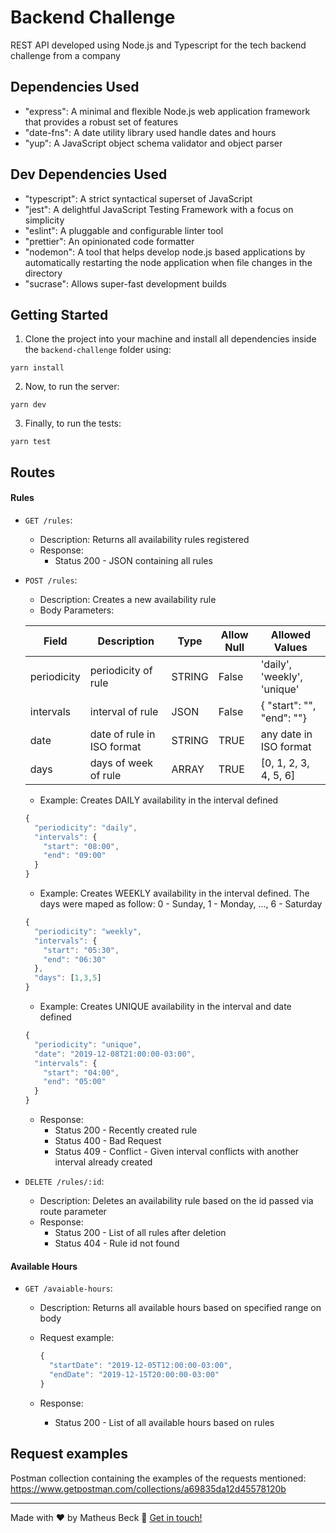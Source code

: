 # Backend Challenge

REST API developed using Node.js and Typescript for the tech backend challenge from a company

## Dependencies Used

- "express": A minimal and flexible Node.js web application framework that provides a robust set of features
- "date-fns": A date utility library used handle dates and hours
- "yup": A JavaScript object schema validator and object parser

## Dev Dependencies Used

- "typescript": A strict syntactical superset of JavaScript
- "jest": A delightful JavaScript Testing Framework with a focus on simplicity
- "eslint": A pluggable and configurable linter tool
- "prettier": An opinionated code formatter
- "nodemon": A tool that helps develop node.js based applications by automatically restarting the node application when file changes in the directory
- "sucrase": Allows super-fast development builds

## Getting Started

1. Clone the project into your machine and install all dependencies inside the `backend-challenge` folder using:

```console
yarn install
```

2. Now, to run the server:

```console
yarn dev
```

3. Finally, to run the tests:

```console
yarn test
```

## Routes

#### Rules

- `GET /rules`:
  - Description: Returns all availability rules registered
  - Response:
    - Status 200 - JSON containing all rules
- `POST /rules`:

  - Description: Creates a new availability rule
  - Body Parameters:

  | Field       | Description                | Type   | Allow Null | Allowed Values              |
  | ----------- | -------------------------- | ------ | ---------- | --------------------------- |
  | periodicity | periodicity of rule        | STRING | False      | 'daily', 'weekly', 'unique' |
  | intervals   | interval of rule           | JSON   | False      | { "start": "", "end": ""}   |
  | date        | date of rule in ISO format | STRING | TRUE       | any date in ISO format      |
  | days        | days of week of rule       | ARRAY  | TRUE       | [0, 1, 2, 3, 4, 5, 6]       |

  - Example: Creates DAILY availability in the interval defined

  ```javascript
  {
    "periodicity": "daily",
    "intervals": {
      "start": "08:00",
      "end": "09:00"
    }
  }
  ```

  - Example: Creates WEEKLY availability in the interval defined. The days were maped as follow: 0 - Sunday, 1 - Monday, ..., 6 - Saturday

  ```javascript
  {
    "periodicity": "weekly",
    "intervals": {
      "start": "05:30",
      "end": "06:30"
    },
    "days": [1,3,5]
  }
  ```

  - Example: Creates UNIQUE availability in the interval and date defined

  ```javascript
  {
    "periodicity": "unique",
    "date": "2019-12-08T21:00:00-03:00",
    "intervals": {
      "start": "04:00",
      "end": "05:00"
    }
  }
  ```

  - Response:
    - Status 200 - Recently created rule
    - Status 400 - Bad Request
    - Status 409 - Conflict - Given interval conflicts with another interval already created
- `DELETE /rules/:id`:
  - Description: Deletes an availability rule based on the id passed via route parameter
  - Response:
    - Status 200 - List of all rules after deletion
    - Status 404 - Rule id not found

#### Available Hours

- `GET /avaiable-hours`:

  - Description: Returns all available hours based on specified range on body
  - Request example:

    ```javascript
    {
      "startDate": "2019-12-05T12:00:00-03:00",
      "endDate": "2019-12-15T20:00:00-03:00"
    }
    ```

  - Response:
    - Status 200 - List of all available hours based on rules

## Request examples

Postman collection containing the examples of the requests mentioned: https://www.getpostman.com/collections/a69835da12d45578120b

---

Made with ❤️ by Matheus Beck 👋 [Get in touch!](https://www.linkedin.com/in/matheus-beck/)

